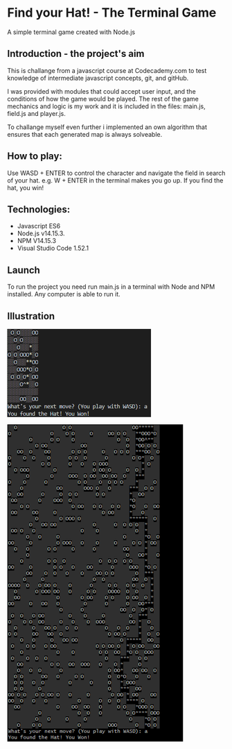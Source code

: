 # Find your Hat! - The Terminal Game
A simple terminal game created with Node.js  
## Introduction - the project's aim
This is challange from a javascript course at Codecademy.com to test knowledge of intermediate javascript concepts, git, and gitHub. 

I was provided with modules that could accept user input, and the conditions of how the game would be played. The rest of the game mechanics and logic is my work and it is included in the files: main.js, field.js and player.js.

To challange myself even further i implemented an own algorithm that ensures that each generated map is always solveable. 

## How to play:
Use WASD + ENTER to control the character and navigate the field in search of your hat. e.g. W + ENTER in the terminal makes you go up. If you find the hat, you win!

## Technologies:
- Javascript ES6
- Node.js v14.15.3.
- NPM V14.15.3
- Visual Studio Code 1.52.1

## Launch
To run the project you need run main.js in a terminal with Node and NPM installed. Any computer is able to run it.

## Illustration
![Image of the game](https://github.com/DonHagilito/find-your-hat/blob/main/image.png "Game Preview")

![The maps are always solveable](https://github.com/DonHagilito/find-your-hat/blob/main/image2.png "Always solveable")